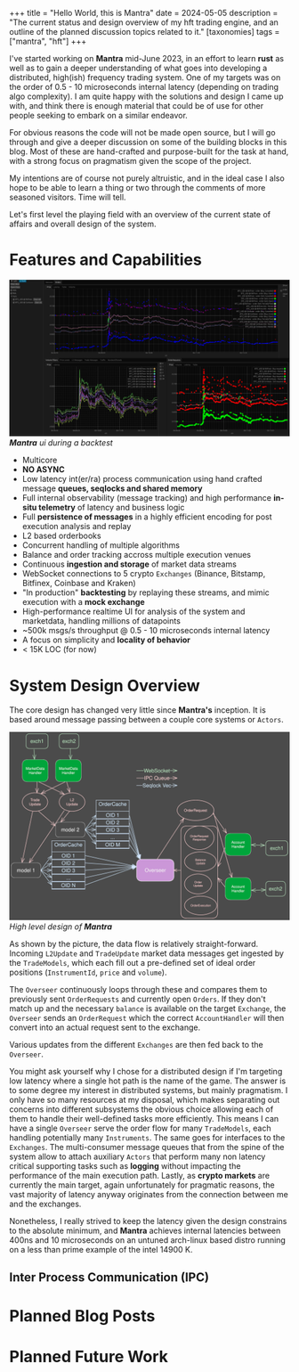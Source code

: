 +++
title = "Hello World, this is Mantra"
date = 2024-05-05
description = "The current status and design overview of my hft trading engine, and an outline of the planned discussion topics related to it."
[taxonomies]
tags =  ["mantra", "hft"]
+++

I've started working on **Mantra** mid-June 2023, in an effort to learn **rust** as well as to gain a deeper understanding of what goes into developing a distributed, high(ish) frequency trading system. One of my targets was on the order of 0.5 - 10 microseconds internal latency (depending on trading algo complexity).
I am quite happy with the solutions and design I came up with, and think there is enough material that could be of use for other people seeking to embark on a similar endeavor.

For obvious reasons the code will not be made open source, but I will go through and give a deeper discussion on some of the building blocks in this blog. Most of these are hand-crafted and purpose-built for the task at hand, with a strong focus on pragmatism given the scope of the project.

My intentions are of course not purely altruistic, and in the ideal case I also hope to be able to learn a thing or two through the comments of more seasoned visitors. Time will tell.

Let's first level the playing field with an overview of the current state of affairs and overall design of the system.

# Features and Capabilities
![](ui.png#noborder "ui")
***Mantra** ui during a backtest*

- Multicore
- **NO ASYNC**
- Low latency int(er/ra) process communication using hand crafted message **queues, seqlocks and shared memory**
- Full internal observability (message tracking) and high performance **in-situ telemetry** of latency and business logic
- Full **persistence of messages** in a highly efficient encoding for post execution analysis and replay
- L2 based orderbooks
- Concurrent handling of multiple algorithms
- Balance and order tracking accross multiple execution venues
- Continuous **ingestion and storage** of market data streams
- WebSocket connections to 5 crypto `Exchanges` (Binance, Bitstamp, Bitfinex, Coinbase and Kraken)
- "In production" **backtesting** by replaying these streams, and mimic execution with a **mock exchange**
- High-performance realtime UI for analysis of the system and marketdata, handling millions of datapoints
- ~500k msgs/s throughput @ 0.5 - 10 microseconds internal latency
- A focus on simplicity and **locality of behavior**
- < 15K LOC (for now)

# System Design Overview
The core design has changed very little since **Mantra's** inception. It is based around message passing between a couple core systems or `Actors`.

![](system_design.svg#noborder)
*High level design of **Mantra***

As shown by the picture, the data flow is relatively straight-forward. Incoming `L2Update` and `TradeUpdate` market data messages get ingested by the `TradeModels`, which each fill out a pre-defined set of ideal order positions (`InstrumentId`, `price` and `volume`).

The `Overseer` continuously loops through these and compares them to previously sent `OrderRequests` and currently open `Orders`. If they don't match up and the necessary `balance` is available on the target `Exchange`, the `Overseer` sends an `OrderRequest` which the correct `AccountHandler` will then convert into an actual request sent to the exchange.

Various updates from the different `Exchanges` are then fed back to the `Overseer`.

You might ask yourself why I chose for a distributed design if I'm targeting low latency where a single hot path is the name of the game.
The answer is to some degree my interest in distributed systems, but mainly pragmatism.
I only have so many resources at my disposal, which makes separating out concerns into different subsystems the obvious choice allowing each of them to handle their well-defined tasks more efficiently.
This means I can have a single `Overseer` serve the order flow for many `TradeModels`, each handling potentially many `Instruments`. The same goes for interfaces to the `Exchanges`.
The multi-consumer message queues that from the spine of the system allow to attach auxiliary `Actors` that perform many non latency critical supporting tasks such as **logging** without impacting the performance of the main execution path.
Lastly, as **crypto markets** are currently the main target, again unfortunately for pragmatic reasons, the vast majority of latency anyway originates from the connection between me and the exchanges.

Nonetheless, I really strived to keep the latency given the design constrains to the absolute minimum, and **Mantra** achieves internal latencies between 400ns and 10 microseconds on an untuned arch-linux based distro running on a less than prime example of the intel 14900 K.

## Inter Process Communication (IPC)

# Planned Blog Posts
# Planned Future Work
